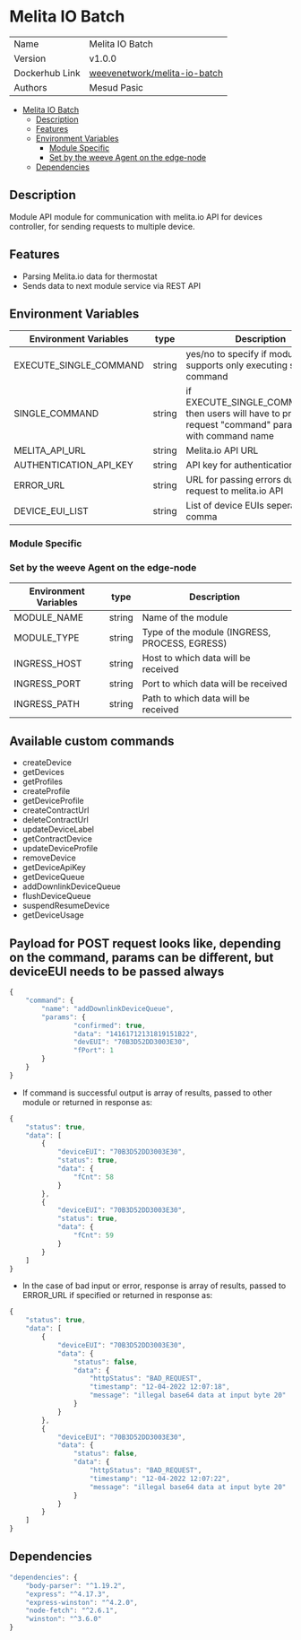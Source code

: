 # Melita IO Batch

|                |                                                                                       |
| -------------- | ------------------------------------------------------------------------------------- |
| Name           | Melita IO Batch                                                                       |
| Version        | v1.0.0                                                                                |
| Dockerhub Link | [weevenetwork/melita-io-batch](https://hub.docker.com/r/weevenetwork/melita-io-batch) |
| Authors        | Mesud Pasic                                                                           |

- [Melita IO Batch](#melita-io-batch)
  - [Description](#description)
  - [Features](#features)
  - [Environment Variables](#environment-variables)
    - [Module Specific](#module-specific)
    - [Set by the weeve Agent on the edge-node](#set-by-the-weeve-agent-on-the-edge-node)
  - [Dependencies](#dependencies)

## Description

Module API module for communication with melita.io API for devices controller, for sending requests to multiple device.

## Features

- Parsing Melita.io data for thermostat
- Sends data to next module service via REST API

## Environment Variables

| Environment Variables | type | Description |
| --- | --- | --- |
| EXECUTE_SINGLE_COMMAND | string | yes/no to specify if module supports only executing single command |
| SINGLE_COMMAND | string | if EXECUTE_SINGLE_COMMAND=no, then users will have to provide in request "command" parameter with command name |
| MELITA_API_URL | string | Melita.io API URL |
| AUTHENTICATION_API_KEY | string | API key for authentication |
| ERROR_URL | string | URL for passing errors during request to melita.io API |
| DEVICE_EUI_LIST | string | List of device EUIs seperated by comma |

### Module Specific

### Set by the weeve Agent on the edge-node

| Environment Variables | type   | Description                                   |
| --------------------- | ------ | --------------------------------------------- |
| MODULE_NAME           | string | Name of the module                            |
| MODULE_TYPE           | string | Type of the module (INGRESS, PROCESS, EGRESS) |
| INGRESS_HOST          | string | Host to which data will be received           |
| INGRESS_PORT          | string | Port to which data will be received           |
| INGRESS_PATH          | string | Path to which data will be received           |

## Available custom commands

- createDevice
- getDevices
- getProfiles
- createProfile
- getDeviceProfile
- createContractUrl
- deleteContractUrl
- updateDeviceLabel
- getContractDevice
- updateDeviceProfile
- removeDevice
- getDeviceApiKey
- getDeviceQueue
- addDownlinkDeviceQueue
- flushDeviceQueue
- suspendResumeDevice
- getDeviceUsage

## Payload for POST request looks like, depending on the command, params can be different, but deviceEUI needs to be passed always

```js
{
	"command": {
		"name": "addDownlinkDeviceQueue",
		"params": {
				"confirmed": true,
				"data": "14161712131819151B22",
				"devEUI": "70B3D52DD3003E30",
				"fPort": 1
		}
	}
}
```

- If command is successful output is array of results, passed to other module or returned in response as:

```js
{
	"status": true,
	"data": [
		{
			"deviceEUI": "70B3D52DD3003E30",
			"status": true,
			"data": {
				"fCnt": 58
			}
		},
		{
			"deviceEUI": "70B3D52DD3003E30",
			"status": true,
			"data": {
				"fCnt": 59
			}
		}
	]
}
```

- In the case of bad input or error, response is array of results, passed to ERROR_URL if specified or returned in response as:

```js
{
	"status": true,
	"data": [
		{
			"deviceEUI": "70B3D52DD3003E30",
			"data": {
				"status": false,
				"data": {
					"httpStatus": "BAD_REQUEST",
					"timestamp": "12-04-2022 12:07:18",
					"message": "illegal base64 data at input byte 20"
				}
			}
		},
		{
			"deviceEUI": "70B3D52DD3003E30",
			"data": {
				"status": false,
				"data": {
					"httpStatus": "BAD_REQUEST",
					"timestamp": "12-04-2022 12:07:22",
					"message": "illegal base64 data at input byte 20"
				}
			}
		}
	]
}
```

## Dependencies

```js
"dependencies": {
    "body-parser": "^1.19.2",
    "express": "^4.17.3",
    "express-winston": "^4.2.0",
    "node-fetch": "^2.6.1",
    "winston": "^3.6.0"
}
```
